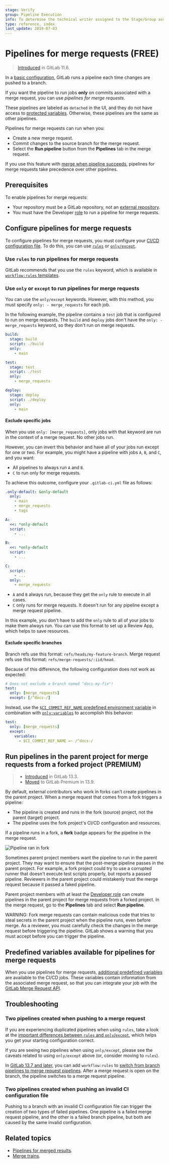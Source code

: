 ```yaml
---
stage: Verify
group: Pipeline Execution
info: To determine the technical writer assigned to the Stage/Group associated with this page, see https://about.gitlab.com/handbook/engineering/ux/technical-writing/#assignments
type: reference, index
last_update: 2019-07-03
---
```


# Pipelines for merge requests **(FREE)**

> [Introduced](https://gitlab.com/gitlab-org/gitlab-foss/-/issues/15310) in GitLab 11.6.

In a [basic configuration](pipeline_architectures.md#basic-pipelines), GitLab runs a pipeline each time
changes are pushed to a branch.

If you want the pipeline to run jobs **only** on commits associated with a merge request,
you can use *pipelines for merge requests*.

These pipelines are labeled as `detached` in the UI, and they do not have access to [protected variables](../variables/index.md#protect-a-cicd-variable).
Otherwise, these pipelines are the same as other pipelines.

Pipelines for merge requests can run when you:

- Create a new merge request.
- Commit changes to the source branch for the merge request.
- Select the **Run pipeline** button from the **Pipelines** tab in the merge request.

If you use this feature with [merge when pipeline succeeds](../../user/project/merge_requests/merge_when_pipeline_succeeds.md),
pipelines for merge requests take precedence over other pipelines.

## Prerequisites

To enable pipelines for merge requests:

- Your repository must be a GitLab repository, not an
  [external repository](../ci_cd_for_external_repos/index.md).
- You must have the Developer [role](../../user/permissions.md)
  to run a pipeline for merge requests.

## Configure pipelines for merge requests

To configure pipelines for merge requests, you must configure your [CI/CD configuration file](../yaml/index.md).
To do this, you can use [`rules`](#use-rules-to-run-pipelines-for-merge-requests) or [`only/except`](#use-only-or-except-to-run-pipelines-for-merge-requests).

### Use `rules` to run pipelines for merge requests

GitLab recommends that you use the `rules` keyword, which is available in
[`workflow:rules` templates](../yaml/workflow.md#workflowrules-templates).

### Use `only` or `except` to run pipelines for merge requests

You can use the `only/except` keywords. However, with this method, you must specify `only: - merge_requests` for each job.

In the following example, the pipeline contains a `test` job that is configured to run on merge requests.
The `build` and `deploy` jobs don't have the `only: - merge_requests` keyword,
so they don't run on merge requests.

```yaml
build:
  stage: build
  script: ./build
  only:
    - main

test:
  stage: test
  script: ./test
  only:
    - merge_requests

deploy:
  stage: deploy
  script: ./deploy
  only:
    - main
```

#### Exclude specific jobs

When you use `only: [merge_requests]`, only jobs with
that keyword are run in the context of a merge request. No other jobs run.

However, you can invert this behavior and have all of your jobs run except
for one or two. For example, you might have a pipeline with jobs `A`, `B`, and `C`, and you want:

- All pipelines to always run `A` and `B`.
- `C` to run only for merge requests.

To achieve this outcome, configure your `.gitlab-ci.yml` file as follows:

```yaml
.only-default: &only-default
  only:
    - main
    - merge_requests
    - tags

A:
  <<: *only-default
  script:
    - ...

B:
  <<: *only-default
  script:
    - ...

C:
  script:
    - ...
  only:
    - merge_requests
```

- `A` and `B` always run, because they get the `only` rule to execute in all cases.
- `C` only runs for merge requests. It doesn't run for any pipeline
  except a merge request pipeline.

In this example, you don't have to add the `only` rule to all of your jobs to make
them always run. You can use this format to set up a Review App, which helps to
save resources.

#### Exclude specific branches

Branch refs use this format: `refs/heads/my-feature-branch`.
Merge request refs use this format: `refs/merge-requests/:iid/head`.

Because of this difference, the following configuration does not work as expected:

```yaml
# Does not exclude a branch named "docs-my-fix"!
test:
  only: [merge_requests]
  except: [/^docs-/]
```

Instead, use the
[`$CI_COMMIT_REF_NAME` predefined environment
variable](../variables/predefined_variables.md) in
combination with
[`only:variables`](../yaml/index.md#onlyvariables--exceptvariables) to
accomplish this behavior:

```yaml
test:
  only: [merge_requests]
  except:
    variables:
      - $CI_COMMIT_REF_NAME =~ /^docs-/
```

## Run pipelines in the parent project for merge requests from a forked project **(PREMIUM)**

> - [Introduced](https://gitlab.com/gitlab-org/gitlab/-/issues/217451) in GitLab 13.3.
> - [Moved](https://about.gitlab.com/blog/2021/01/26/new-gitlab-product-subscription-model/) to GitLab Premium in 13.9.

By default, external contributors who work in forks can't create pipelines in the
parent project. When a merge request that comes from a fork triggers a pipeline:

- The pipeline is created and runs in the fork (source) project, not the parent (target) project.
- The pipeline uses the fork project's CI/CD configuration and resources.

If a pipeline runs in a fork, a **fork** badge appears for the pipeline in the merge request.

![Pipeline ran in fork](img/pipeline-fork_v13_7.png)

Sometimes parent project members want the pipeline to run in the parent
project. They may want to ensure that the post-merge pipeline passes in the parent project.
For example, a fork project could try to use a corrupted runner that doesn't execute
test scripts properly, but reports a passed pipeline. Reviewers in the parent project
could mistakenly trust the merge request because it passed a faked pipeline.

Parent project members with at least the [Developer role](../../user/permissions.md)
can create pipelines in the parent project for merge requests
from a forked project. In the merge request, go to the **Pipelines** tab and select
**Run pipeline**.

WARNING:
Fork merge requests can contain malicious code that tries to steal secrets in the
parent project when the pipeline runs, even before merge. As a reviewer, you must carefully
check the changes in the merge request before triggering the pipeline. GitLab shows
a warning that you must accept before you can trigger the pipeline.

## Predefined variables available for pipelines for merge requests

When you use pipelines for merge requests, [additional predefined variables](../variables/predefined_variables.md#predefined-variables-for-merge-request-pipelines) are available to the CI/CD jobs.
These variables contain information from the associated merge request, so that you can
integrate your job with the [GitLab Merge Request API](../../api/merge_requests.md).

## Troubleshooting

### Two pipelines created when pushing to a merge request

If you are experiencing duplicated pipelines when using `rules`, take a look at
the [important differences between `rules` and `only`/`except`](../jobs/job_control.md#avoid-duplicate-pipelines),
which helps you get your starting configuration correct.

If you are seeing two pipelines when using `only/except`, please see the caveats
related to using `only/except` above (or, consider moving to `rules`).

In [GitLab 13.7 and later](https://gitlab.com/gitlab-org/gitlab/-/issues/201845),
you can add `workflow:rules` to [switch from branch pipelines to merge request pipelines](../yaml/workflow.md#switch-between-branch-pipelines-and-merge-request-pipelines).
After a merge request is open on the branch, the pipeline switches to a merge request pipeline.

### Two pipelines created when pushing an invalid CI configuration file

Pushing to a branch with an invalid CI configuration file can trigger
the creation of two types of failed pipelines. One pipeline is a failed merge request
pipeline, and the other is a failed branch pipeline, but both are caused by the same
invalid configuration.

## Related topics

- [Pipelines for merged results](pipelines_for_merged_results.md).
- [Merge trains](merge_trains.md).
